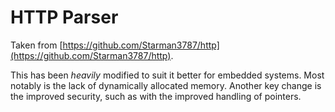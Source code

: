 # HTTP Parser

Taken from [https://github.com/Starman3787/http](https://github.com/Starman3787/http).

This has been *heavily* modified to suit it better for embedded systems. Most notably is the lack of dynamically allocated memory. Another key change is the improved security, such as with the improved handling of pointers.